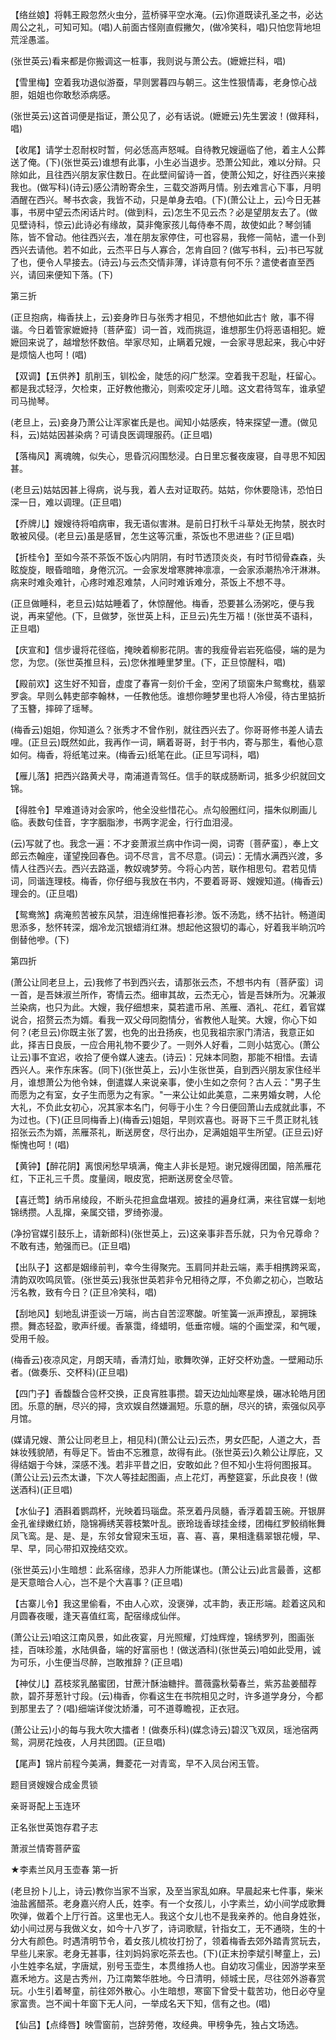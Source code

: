 <!-- { "loadSidebar": true } -->
【络丝娘】将韩王殿忽然火虫分，蓝桥驿平空水淹。(云)你道既读孔圣之书，必达周公之礼，可知可知。(唱)人前面古怪刚直假撇欠，(做冷笑科，唱)只怕您背地坦荒淫愚滥。

(张世英云)看来都是你搬调这一桩事，我则说与萧公去。(嬷嬷拦科，唱)

【雪里梅】空着我功退似游蚕，早则罢暮四与朝三。这生性狠情毒，老身惊心战胆，姐姐也你敢愁添病感。

(张世英云)这首词便是指证，萧公见了，必有话说。(嬷嬷云)先生罢波！(做拜科，唱)

【收尾】请学士忍耐权时暂，何必恁高声怒喊。自待教兄嫂逼临了他，着主人公葬送了俺。(下)(张世英云)谁想有此事，小生必当退步。恐萧公知此，难以分辩。只除如此，且往西兴朋友家住数日。在此壁间留诗一首，使萧公知之，好往西兴来接我也。(做写科)(诗云)感公清盼寄余生，三载交游两月情。别去难言心下事，月明酒醒在西兴。琴书衣衾，我皆不动，只是单身去咱。(下)(萧公让上，云)今日无甚事，书房中望云杰闲话片时。(做到科，云)怎生不见云杰？必是望朋友去了。(做见壁诗科，惊云)此诗必有缘故，莫非俺家孩儿每侍奉不周，故使如此？琴剑铺陈，皆不曾动。他往西兴去，准在朋友家停住，可也容易，我修一简帖，遣一仆到西兴去请他。若不如此，云杰平日与人寡合，怎肯自回？(做写书科，云)书已写就了也，便令人早接去。(诗云)与云杰交情非薄，详诗意有何不乐？遣使者直至西兴，请回来便知下落。(下)

第三折

(正旦抱病，梅香扶上，云)妾身昨日与张秀才相见，不想他如此古忄敞，事不得谐。今日着管家嬷嬷持〔菩萨蛮〕词一首，戏而挑逗，谁想那生仍将恶语相犯。嬷嬷回来说了，越增愁怀数倍。举家尽知，止瞒着兄嫂，一会家寻思起来，我心中好是烦恼人也呵！(唱)

【双调】【五供养】肌削玉，钏松金，陡恁的闷广愁深。空着我干忍耻，枉留心。都是我忒轻浮，欠检束，正好教他撒沁，则索咬定牙儿暗。这文君待驾车，谁承望司马抛琴。

(老旦上，云)妾身乃萧公让浑家崔氏是也。闻知小姑感疾，特来探望一遭。(做见科，云)姑姑因甚染病？可请良医调理服药。(正旦唱)

【落梅风】离魂魄，似失心，思昏沉闷围愁浸。白日里忘餐夜废寝，自寻思不知因甚。

(老旦云)姑姑因甚上得病，说与我，着人去对证取药。姑姑，你休要隐讳，恐怕日深一日，难以调理。(正旦唱)

【乔牌儿】嫂嫂待将咱病审，我无语似害淋。是前日打秋千斗草处无拘禁，脱衣时敢被风侵。(老旦云)虽是感冒，怎生这等沉重，茶饭也不思进些？(正旦唱)

【折桂令】至如今茶不茶饭不饭心内阴阴，有时节透顶炎炎，有时节彻骨森森，头眩旋旋，眼昏暗暗，身倦沉沉。一会家发增寒脾神凛凛，一会家添潮热冷汗淋淋。病来时难灸难针，心疼时难忍难禁，人问时难诉难分，茶饭上不想不寻。

(正旦做睡科，老旦云)姑姑睡着了，休惊醒他。梅香，恐要甚么汤粥吃，便与我说，再来望他。(下，旦做梦，张世英上科，正旦云)先生万福！(张世英不语科，正旦唱)

【庆宣和】信步谩将花径临，掩映着柳影花阴。害的我瘦骨岩岩死临侵，端的是为您，为您。(张世英推旦科，云)您休推睡里梦里。(下，正旦惊醒科，唱)

【殿前欢】这生好不知音，虚度了春宵一刻价千金，空闲了琐窗朱户鸳鸯枕，翡翠罗衾。早则么韩吏部李翰林，一任教他恁。谁想你睡梦里也将人冷侵，待古里掂折了玉簪，摔碎了瑶琴。

(梅香云)姐姐，你知道么？张秀才不曾作别，就往西兴去了。你哥哥修书差人请去哩。(正旦云)既然如此，我再作一词，瞒着哥哥，封于书内，寄与那生，看他心意如何。梅香，将纸笔过来。(梅香云)纸笔在此。(正旦写词科，唱)

【雁儿落】把西兴路黄犬寻，南浦道青驾任。信手的联成肠断词，抵多少织就回文锦。

【得胜令】早难道诗对会家吟，他全没些惜花心。点勾般圈红问，描朱似刷画儿临。表数句佳音，字字胭脂渗，书两字泥金，行行血泪浸。

(云)写就了也。我念一遍：不才妾萧淑兰病中作词一阕，词寄〔菩萨蛮〕，奉上文郎云杰翰座，谨望挽回春色。词不尽言，言不尽意。(词云)：无情水满西兴渡，多情人往西兴去。西兴去路遥，教奴魂梦劳。今将心内苦，联作相思句。君若见情词，同谐连理枝。梅香，你仔细与我放在书内，不要着哥哥、嫂嫂知道。(梅香云)理会的。(正旦唱)

【鸳鸯煞】病淹煎苦被东风禁，泪连绵惟把春衫渗。饭不汤匙，绣不拈针。畅道闺思添多，愁怀转深，烟冷龙沉银蜡消红淋。想起他这狠切的毒心，好着我半晌沉吟倒替他嘇。(下)

第四折

(萧公让同老旦上，云)我修了书到西兴去，请那张云杰，不想书内有〔菩萨蛮〕词一首，是吾妹淑兰所作，寄情云杰。细审其故，云杰无心，皆是吾妹所为。况兼淑兰染病，也只为此。大嫂，我仔细想来，莫若遣币帛、羔雁、酒礼、花红，着官媒说合，招赘云杰为婿。看我一双父母同胞情分，省教他人耻笑。大嫂，你心下如何？(老旦云)你既主张了罢，也免的出丑扬疾，也见我祖宗家门清洁，我意正如此，择吉日良辰，一应合用礼物不要少了。一则外人好看，二则小姑宽心。(萧公让云)事不宜迟，收拾了便令媒人速去。(诗云)：兄妹本同胞，那能不相惜。去请西兴人。来作东床客。(同下)(张世英上，云)小生张世英，自到西兴朋友家住经半月，谁想萧公为他令妹，倒遣媒人来说亲事，使小生如之奈何？古人云："男子生而愿为之有室，女子生而愿为之有家。"一来公让如此美意，二来男婚女聘，人伦大礼，不负此女初心，况其家本名门，何辱于小生？今日便回萧山去成就此事，不为过也。(下)(正旦同梅香上)(梅香云)姐姐，早则欢喜也。哥哥下三千贯正财礼钱招张云杰为婿，羔雁茶礼，断送房奁，尽行出办，足满姐姐平生所望。(正旦云)好惭愧也呵！(唱)

【黄钟】【醉花阴】离恨闲愁早填满，俺主人非长是短。谢兄嫂得团圞，陪羔雁花红，下正礼三千贯。度量阔，眼皮宽，把断送房奁全尽管。

【喜迁莺】纳币帛绫段，不断头花担盒盘堪观。披挂的遍身红满，来往官媒一刬地锦绣攒。人乱撺，亲属交错，罗绮弥漫。

(净扮官媒引鼓乐上，请新郎科)(张世英上，云)这亲事非吾乐就，只为令兄尊命？不敢有违，勉强而已。(正旦唱)

【出队子】这都是姻缘前判，幸今生得聚完。玉肩同并赴云端，素手相携跨采鸾，清韵双吹鸣凤管。(张世英云)我张世英若非令兄相待之厚，不负卿之初心，岂敢玷污名教，致有今日？(正旦冷笑科，唱)

【刮地风】刬地乱讲歪谈一万端，尚古自苦涩寒酸。听笙簧一派声撩乱，翠拥珠攒。舞态轻盈，歌声纤缓。香篆霭，绛蜡明，低垂帘幔。端的个画堂深，和气暖，受用千般。

(梅香云)夜凉风定，月朗天晴，香清灯灿，歌舞吹弹，正好交杯劝盏。一壁厢动乐者。(做奏乐、交杯科)(正旦唱)

【四门子】香馥馥合卺杯交换，正良宵胜事攒。碧天边灿灿寒星焕，碾冰轮皓月团团。乐意的酬，尽兴的撏，贪欢娱自然嫌漏短。乐意的酬，尽兴的锛，索强似风亭月馆。

(媒请兄嫂、萧公让同老旦上，相见科)(萧公让云)云杰，男女匹配，人道之大，吾妹妆残貌陋，有辱足下。皆由不忘雅意，故得有此。(张世英云)久赖公让厚庇，又得结姻于今妹，深感不浅。若非平昔之旧，安敢如此？但不知小生将何图报耳。(萧公让云)云杰太谦，下次人等挂起图画，点上花灯，再整筵宴，乐此良夜！(做送酒科)(正旦唱)

【水仙子】酒斟着鹦鹉杯，光映着玛瑙盘。茶烹着丹凤髓，香浮着碧玉碗。开银屏金孔雀绿嫩红娇，隐锦褥绣芙蓉枝繁叶乱。嵌玲珑香球挂金缕，团梅红罗鲛绡帐舞凤飞鸾。是、是、是，东邻女曾窥宋玉垣，喜、喜、喜，果相逢翡翠银花幔，早、早、早，同心带扣双挽结交欢。

(张世英云)小生暗想：此系宿缘，恐非人力所能谋也。(萧公让云)此言最善，这都是天意暗合人心，岂不是个大喜事？(正旦唱)

【古寨儿令】我这里偷看，不由人心欢，没褒弹，忒丰韵，表正形端。趁着这风和月圆春夜暖，逢天喜值红鸾，配宿缘成仙伴。

(萧公让云)咱这江南风景，如此夜宴，月光照耀，灯烛辉煌，锦绣罗列，图画张挂，百味珍羞，水陆俱备，端的好富丽也！(做送酒科)(张世英云)咱如此受用，诚为可乐，小生便当尽醉，岂敢推辞？(正旦唱)

【神仗儿】荔枝浆乳酪蜜团，甘蔗汁酥油糖拌。蔷薇露秋菊春兰，紫苏盐姜醋荐款，碧芥芽葱针寸段。(云)梅香，你看这生在书院相见之时，许多道学身分，今都到那里去了？(唱)细端详俊沈娇潘，可不道尊瞻视，正衣冠。

(萧公让云)小的每与我大吹大擂者！(做奏乐科)(媒念诗云)碧汉飞双凤，瑶池宿两鸳，洞房花烛夜，人月共团圆。(正旦唱)

【尾声】锦片前程今美满，舞菱花一对青鸾，早不入凤台闲玉管。

题目贤嫂嫂合成金贯锁

亲哥哥配上玉连环

正名张世英饱存君子志

萧淑兰情寄菩萨蛮
　

★李素兰风月玉壶春
第一折

(老旦扮卜儿上，诗云)教你当家不当家，及至当家乱如麻。早晨起来七件事，柴米油盐酱醋茶。老身嘉兴府人氏，姓李。有一个女孩儿，小字素兰，幼小间学成歌舞吹弹，做着个上厅行首。这里也无人。我这个女儿也不是我亲养的。他自身姓张，幼小间过房与我做义女，如今十八岁了，诗词歌赋，针指女工，无不通晓，生的十分大有颜色。时遇清明节令，着女孩儿梳妆打扮了，领着梅香去郊外踏青赏玩去，早些儿来家。老身无甚事，往刘妈妈家吃茶去也。(下)(正末扮李斌引琴童上，云)小生姓李名斌，字唐斌，别号玉壶生，本贯维扬人也。自幼攻习儒业，因游学来至嘉禾地方。这是古秀州，乃江南繁华胜地。今日清明，倾城士民，尽往郊外游春赏玩。小生引着琴童，前往郊外散心。小生暗想，寒窗下曾受十载苦功，他日必夺皇家富贵。岂不闻十年窗下无人问，一举成名天下知，信有之也。(唱)

【仙吕】【点绛唇】映雪窗前，岂辞劳倦，攻经典。甲榜争先，独占文场选。

